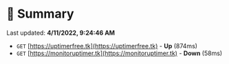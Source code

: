 # 📖 Summary
Last updated: **4/11/2022, 9:24:46 AM**

- `GET` [https://uptimerfree.tk](https://uptimerfree.tk) - **Up** (874ms)
- `GET` [https://monitoruptimer.tk](https://monitoruptimer.tk) - **Down** (58ms)
